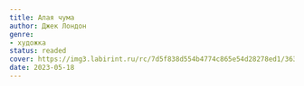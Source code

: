 ```yaml
---
title: Алая чума
author: Джек Лондон
genre:
- художка
status: readed
cover: https://img3.labirint.ru/rc/7d5f838d554b4774c865e54d28278ed1/363x561q80/books78/774725/cover.jpg?1604420823
date: 2023-05-18
---
```


